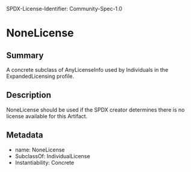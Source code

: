 SPDX-License-Identifier: Community-Spec-1.0

# NoneLicense

## Summary

A concrete subclass of AnyLicenseInfo used by Individuals in the ExpandedLicensing profile.


## Description

NoneLicense should be used if the SPDX creator determines there is no license available for this Artifact.

## Metadata

- name: NoneLicense
- SubclassOf: IndividualLicense
- Instantiability: Concrete
